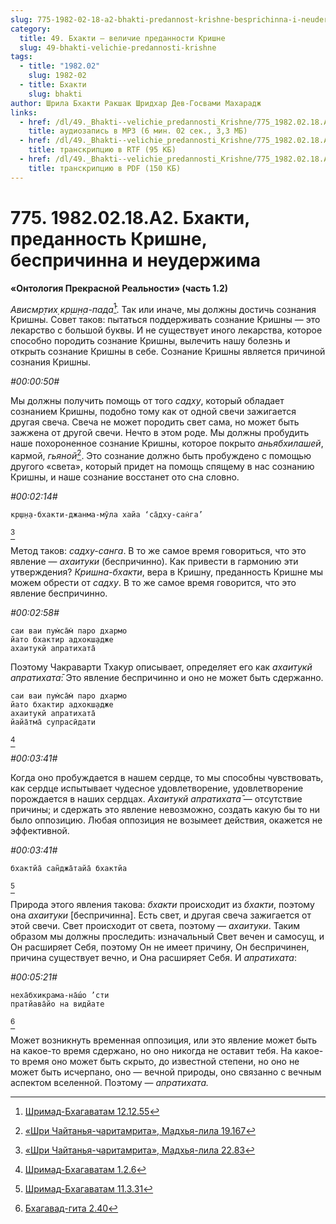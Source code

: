 ```yaml
---
slug: 775-1982-02-18-a2-bhakti-predannost-krishne-besprichinna-i-neuderzhima
category:
  title: 49. Бхакти — величие преданности Кришне
  slug: 49-bhakti-velichie-predannosti-krishne
tags:
  - title: "1982.02"
    slug: 1982-02
  - title: Бхакти
    slug: bhakti
author: Шрила Бхакти Ракшак Шридхар Дев-Госвами Махарадж
links:
  - href: /dl/49._Bhakti--velichie_predannosti_Krishne/775_1982.02.18.A2_SridharMj_Bhakti_predannost_Krishne_besprichinna_i_neuderjima.mp3
    title: аудиозапись в MP3 (6 мин. 02 сек., 3,3 МБ)
  - href: /dl/49._Bhakti--velichie_predannosti_Krishne/775_1982.02.18.A2_SridharMj_Bhakti_predannost_Krishne_besprichinna_i_neuderjima.rtf
    title: транскрипцию в RTF (95 КБ)
  - href: /dl/49._Bhakti--velichie_predannosti_Krishne/775_1982.02.18.A2_SridharMj_Bhakti_predannost_Krishne_besprichinna_i_neuderjima.pdf
    title: транскрипцию в PDF (150 КБ)
---
```


# 775. 1982.02.18.A2. Бхакти, преданность Кришне, беспричинна и неудержима

**«Онтология Прекрасной Реальности» (часть 1.2)**

*Ависмр̣тих̣ кр̣ш̣н̣а-пада̄*[^_ftn1]. Так или иначе, мы должны достичь сознания Кришны. Совет таков: пытаться поддерживать сознание Кришны — это лекарство с большой буквы. И не существует иного лекарства, которое способно породить сознание Кришны, вылечить нашу болезнь и открыть сознание Кришны в себе. Сознание Кришны является причиной сознания Кришны.

*#00:00:50#*

Мы должны получить помощь от того *садху*, который обладает сознанием Кришны, подобно тому как от одной свечи зажигается другая свеча. Свеча не может породить свет сама, но может быть зажжена от другой свечи. Нечто в этом роде. Мы должны пробудить наше похороненное сознание Кришны, которое покрыто *аньябхилашей*, кармой, *гьяной*[^_ftn2]. Это сознание должно быть пробуждено с помощью другого «света», который придет на помощь спящему в нас сознанию Кришны, и наше сознание восстанет ото сна словно.

*#00:02:14#*

    кр̣ш̣н̣а-бхакти-джанма-мӯла хайа ‘са̄дху-сан̇га’
[^_ftn3]

Метод таков: *садху-санга*. В то же самое время говориться, что это явление — *ахаитуки* (беспричинно). Как привести в гармонию эти утверждения? *Кришна-бхакти*, вера в Кришну, преданность Кришне мы можем обрести от *садху*. В то же самое время говорится, что это явление беспричинно.

*#00:02:58#*

    саи ваи пум̇са̄м̇ паро дхармо
    йато бхактир адхокш̣адже
    ахаитукй апратихата̄

Поэтому Чакраварти Тхакур описывает, определяет его как *ахаитукй апратихата̄*: Это явление беспричинно и оно не может быть сдержанно.

    саи ваи пум̇са̄м̇ паро дхармо
    йато бхактир адхокш̣адже
    ахаитукй апратихата̄
    йайа̄тма̄ супрасӣдати
[^_ftn4]

*#00:03:41#*

Когда оно пробуждается в нашем сердце, то мы способны чувствовать, как сердце испытывает чудесное удовлетворение, удовлетворение порождается в наших сердцах. *Ахаитукй апратихата̄* — отсутствие причины; и сдержать это явление невозможно, создать какую бы то ни было оппозицию. Любая оппозиция не возымеет действия, окажется не эффективной.

*#00:03:41#*

    бхактйа̄ сан̃джа̄тайа̄ бхактйа
[^_ftn5]

Природа этого явления такова: *бхакти* происходит из *бхакти*, поэтому она *ахаитуки* [беспричинна]. Есть свет, и другая свеча зажигается от этой свечи. Свет происходит от света, поэтому — *ахаитуки*. Таким образом мы должны проследить: изначальный Свет вечен и самосущ, и Он расширяет Себя, поэтому Он не имеет причину, Он беспричинен, причина существует вечно, и Она расширяет Себя. И *апратихата*:

*#00:05:21#*

    неха̄бхикрама-на̄ш́о ’сти
    пратйава̄йо на видйате
[^_ftn6]

Может возникнуть временная оппозиция, или это явление может быть на какое-то время сдержано, но оно никогда не оставит тебя. На какое-то время оно может быть скрыто, до известной степени, но оно не может быть исчерпано, оно — вечной природы, оно связанно с вечным аспектом вселенной. Поэтому — *апратихата.*



[^_ftn1]: [Шримад-Бхагаватам 12.12.55](../notes/shrimad-bhagavatam/shrimad-bhagavatam-12-12-55.md)

[^_ftn2]: [«Шри Чайтанья-чаритамрита», Мадхья-лила 19.167](../notes/shri-chajtanya-charitamrita-madhya-lila/shri-chajtanya-charitamrita-madhya-lila-19-167.md)

[^_ftn3]: [«Шри Чайтанья-чаритамрита», Мадхья-лила 22.83](../notes/shri-chajtanya-charitamrita-madhya-lila/shri-chajtanya-charitamrita-madhya-lila-22-83.md)

[^_ftn4]: [Шримад-Бхагаватам 1.2.6](../notes/shrimad-bhagavatam/shrimad-bhagavatam-1-2-6.md)

[^_ftn5]: [Шримад-Бхагаватам 11.3.31](../notes/shrimad-bhagavatam/shrimad-bhagavatam-11-3-31.md)

[^_ftn6]: [Бхагавад-гита 2.40](../notes/bhagavad-gita/bhagavad-gita-2-40.md)
